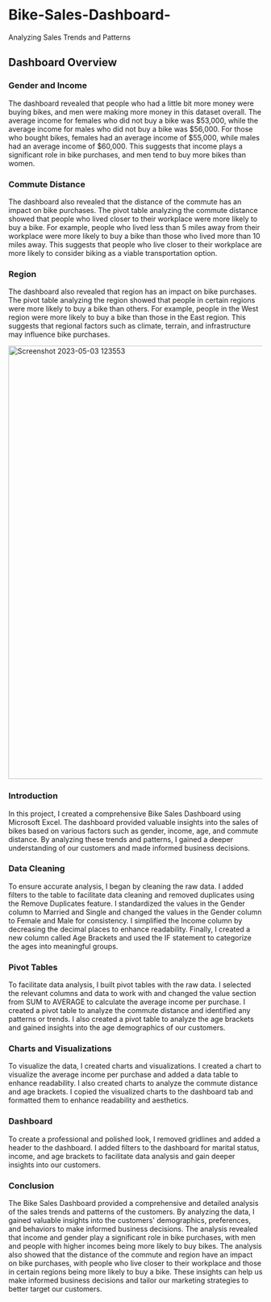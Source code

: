 # Bike-Sales-Dashboard-
Analyzing Sales Trends and Patterns

## Dashboard Overview

### Gender and Income
The dashboard revealed that people who had a little bit more money were buying bikes, and men were making more money in this dataset overall. The average income for females who did not buy a bike was $53,000, while the average income for males who did not buy a bike was $56,000. For those who bought bikes, females had an average income of $55,000, while males had an average income of $60,000. This suggests that income plays a significant role in bike purchases, and men tend to buy more bikes than women.
### Commute Distance
The dashboard also revealed that the distance of the commute has an impact on bike purchases. The pivot table analyzing the commute distance showed that people who lived closer to their workplace were more likely to buy a bike. For example, people who lived less than 5 miles away from their workplace were more likely to buy a bike than those who lived more than 10 miles away. This suggests that people who live closer to their workplace are more likely to consider biking as a viable transportation option.
### Region
The dashboard also revealed that region has an impact on bike purchases. The pivot table analyzing the region showed that people in certain regions were more likely to buy a bike than others. For example, people in the West region were more likely to buy a bike than those in the East region. This suggests that regional factors such as climate, terrain, and infrastructure may influence bike purchases.

<img width="859" alt="Screenshot 2023-05-03 123553" src="https://user-images.githubusercontent.com/94572320/236030946-b44c4d6c-c20c-4a8a-961b-a2d90c91b20d.png">

### Introduction
In this project, I created a comprehensive Bike Sales Dashboard using Microsoft Excel. The dashboard provided valuable insights into the sales of bikes based on various factors such as gender, income, age, and commute distance. By analyzing these trends and patterns, I gained a deeper understanding of our customers and made informed business decisions.

### Data Cleaning
To ensure accurate analysis, I began by cleaning the raw data. I added filters to the table to facilitate data cleaning and removed duplicates using the Remove Duplicates feature. I standardized the values in the Gender column to Married and Single and changed the values in the Gender column to Female and Male for consistency. I simplified the Income column by decreasing the decimal places to enhance readability. Finally, I created a new column called Age Brackets and used the IF statement to categorize the ages into meaningful groups.

### Pivot Tables
To facilitate data analysis, I built pivot tables with the raw data. I selected the relevant columns and data to work with and changed the value section from SUM to AVERAGE to calculate the average income per purchase. I created a pivot table to analyze the commute distance and identified any patterns or trends. I also created a pivot table to analyze the age brackets and gained insights into the age demographics of our customers.

### Charts and Visualizations
To visualize the data, I created charts and visualizations. I created a chart to visualize the average income per purchase and added a data table to enhance readability. I also created charts to analyze the commute distance and age brackets. I copied the visualized charts to the dashboard tab and formatted them to enhance readability and aesthetics.

### Dashboard
To create a professional and polished look, I removed gridlines and added a header to the dashboard. I added filters to the dashboard for marital status, income, and age brackets to facilitate data analysis and gain deeper insights into our customers.

### Conclusion
The Bike Sales Dashboard provided a comprehensive and detailed analysis of the sales trends and patterns of the customers. By analyzing the data, I gained valuable insights into the customers' demographics, preferences, and behaviors to make informed business decisions. The analysis revealed that income and gender play a significant role in bike purchases, with men and people with higher incomes being more likely to buy bikes. The analysis also showed that the distance of the commute and region have an impact on bike purchases, with people who live closer to their workplace and those in certain regions being more likely to buy a bike. These insights can help us make informed business decisions and tailor our marketing strategies to better target our customers.



